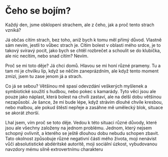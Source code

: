 # Čeho se bojím?

Každý den, jsme obklopeni strachem, ale z čeho, jak a proč tento strach vzniká?

Já občas cítím strach, bez toho, aniž bych k tomu měl přímý důvod. Vlastně sám nevím, jestli to vůbec strach je. Cítím bolest v oblasti mého srdce, je to takový svíravý pocit, jako bych se chtěl rozbrečet a schoulit se do klubíčka, ale nic necítím, nebo snad cítím? Nevím.

Proč se mi toto děje? Já chci domů. Hlavou se mi honí různé prameny. Tu a tam mi je chvilku líp, když se něčím zaneprázdním, ale když tento moment zmizí, jsem tu zase jenom já a strach.

Co já se sebou? Většinou mě spasí odevzdání veškerých myšlenek a symbiotické soužití s hudbou, nebo pokec s kamarády. Tyto věci jsou ale pouze jako náplast, která bolest na chvíli zastaví, ale na delší dobu většinou nezapůsobí. Je šance, že mi bude lépe, když strávím dlouhé chvíle kresbou, nebo malbou, ale pokud štěstí nepřeje a zasáhne mě umělecký blok, situace se akorát zhorší. 

Lhal jsem, vím proč se toto děje. Vedou k této situaci různé důvody, které jsou ale všechny založeny na jednom problému. Jednom, který nejsem schopný ovlivnit, a kterého se ještě dlouhou dobu nebudu schopen zbavit. Tato okolnost způsobuje různé negativní části mého života, moji nenávist vůči absolutistické abdéritské autoritě, moji sociální úzkost, vybudovanou navzdory mému silně extrovertnímu charakteru 












